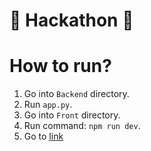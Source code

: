 # 👀 Hackathon 👀

# How to run?
1. Go into `Backend` directory.
2. Run `app.py`.
3. Go into `Front` directory.
4. Run command: `npm run dev`.
5. Go to [link](http://localhost:5173/home)
